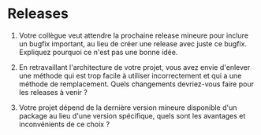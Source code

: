 # Releases

1. Votre collègue veut attendre la prochaine release mineure pour inclure un bugfix important,
   au lieu de créer une release avec juste ce bugfix.
   Expliquez pourquoi ce n'est pas une bonne idée.

2. En retravaillant l'architecture de votre projet, vous avez envie d'enlever une méthode qui est trop facile à utiliser incorrectement
   et qui a une méthode de remplacement. Quels changements devriez-vous faire pour les releases à venir ?

3. Votre projet dépend de la dernière version mineure disponible d'un package au lieu d'une version spécifique,
   quels sont les avantages et inconvénients de ce choix ?
